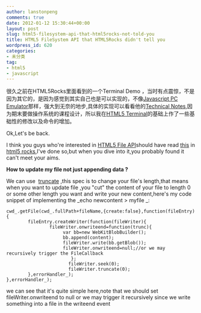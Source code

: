 ```yaml
---
author: lanstonpeng
comments: true
date: 2012-01-12 15:30:44+00:00
layout: post
slug: html5-filesystem-api-that-html5rocks-not-told-you
title: HTML5 FileSystem API that HTML5Rocks didn't tell you
wordpress_id: 620
categories:
- 未分类
tag:
- html5
- javascript
---
```


很久之前在HTML5Rocks里面看到的一个Terminal Demo ，当时有点震惊，不是因为其它的，是因为感觉到其实自己也是可以实现的，不像[Javascript PC Emulator](http://bellard.org/jslinux/)那样，强大到无奈的地步,具体的实现可以看看他的[Technical Notes](http://bellard.org/jslinux/tech.html),因为期末要做操作系统的课程设计，所以我在[HTML5 Terminal](http://www.html5rocks.com/en/tutorials/file/filesystem/terminal.html)的基础上作了一些基础性的修改以及命令的增加。

Ok,Let's be back.

I think you guys who're interested in [HTML5 File API](http://dev.w3.org/2009/dap/file-system/pub/FileSystem/)should have read [this](http://www.html5rocks.com/en/tutorials/file/filesystem/) in [html5 rocks](http://www.html5rocks.com),I've done so,but when you dive into it,you probably found it can't meet your aims.

**How to update my file not just appending data ?**

We can use  [truncate](http://www.w3.org/TR/file-writer-api/#widl-FileWriter-truncate) ,this spec is to change your file's length,that means when you want to update file ,you "cut" the content of your file to length 0 or some other length you want and write your new content,here's my code snippet of implementing the
_echo newcontent > myfile _:

    
    cwd_.getFile(cwd_.fullPath+fileName,{create:false},function(fileEntry){
    		fileEntry.createWriter(function(fileWriter){
    				fileWriter.onwriteend=function(trunc){
    				     var bb=new WebKitBlobBuilder();
    				     bb.append(content);
    				     fileWriter.write(bb.getBlob());
    				     fileWriter.onwriteend=null;//or we may recursively trigger the FileCallback
    		                };
    		               fileWriter.seek(0);
    		               fileWriter.truncate(0);
    		},errorHandler_);
    },errorHandler_);


<!-- more -->we can see that it's quite simple here,note that we should set fileWriter.onwriteend to null or we may trigger it recursively since we write something into a file in the writeend event

